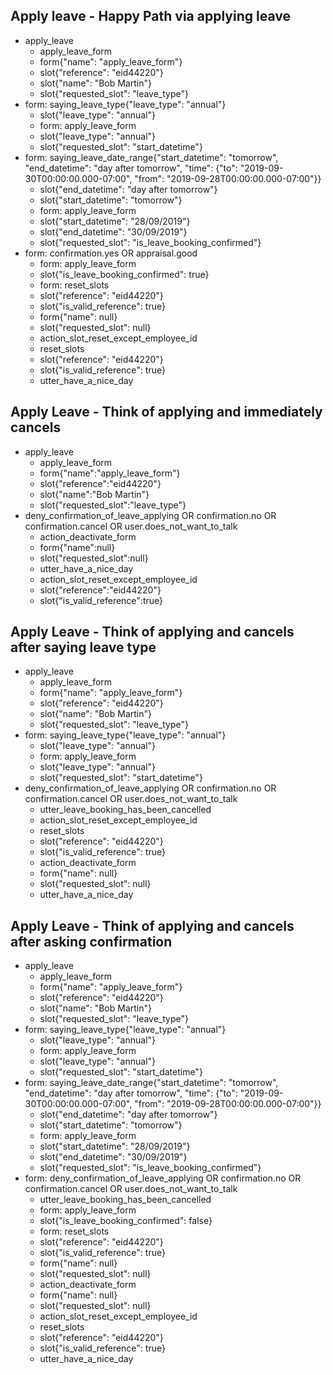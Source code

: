 <!-- 
## Happy Path 1, Ask for Employee Refrence, Leave Type, Start Date and End Date
* apply_leave
    - utter_agent.sure
    - apply_leave_form
    - form{"name": "apply_leave_form"}
    - slot{"requested_slot":"reference"}
* saying_employee_id
    - apply_leave_form
    - slot{"reference":"EID00001"}
    - slot{"requested_slot":"leave_type"}
* saying_leave_type
    - apply_leave_form
    - slot{"leave_type":"Annual"}
    - slot{"requested_slot":"start_datetime"}
* saying_leave_date_range
    - apply_leave_form
    - slot{"start_datetime": "tomorrow"}
    - slot{"requested_slot":"is_leave_booking_confirmed"}
* appraisal.good OR confirmation.yes
    - apply_leave_form
    - slot{"is_leave_booking_confirmed": true}
    - action_utter_leave_confirmed_message
    - utter_have_a_nice_day
    - action_slot_reset_except_employee_id
    - form{"name": null}

## UnHappy Path 2, Ask for Employee Refrence, Leave Type, Start Date and End Date
* apply_leave
    - utter_agent.sure
    - apply_leave_form
    - form{"name": "apply_leave_form"}
    - slot{"requested_slot":"reference"}
* saying_employee_id
    - apply_leave_form
    - slot{"reference":"EID00001"}
    - slot{"requested_slot":"leave_type"}
* saying_leave_type
    - apply_leave_form
    - slot{"leave_type":"Annual"}
    - slot{"requested_slot":"start_datetime"}
* saying_leave_date_range
    - apply_leave_form
    - slot{"start_datetime": "tomorrow"}
    - slot{"requested_slot":"is_leave_booking_confirmed"}
* confirmation.no OR user.does_not_want_to_talk
    - action_slot_reset_except_employee_id 
-->

<!-- 
## UnHappy Path 3, Ask for Employee Refrence, Leave Type, Start Date and End Date
* apply_leave
    - apply_leave_form
    - form{"name": "apply_leave_form"}
    - slot{"requested_slot":"is_leave_booking_confirmed"}
* confirmation.no OR confirmation.cancel OR user.does_not_want_to_talk
    - apply_leave_form
    - action_deactivate_form
    - slot{"is_leave_booking_confirmed": false}
    - action_slot_reset_except_employee_id
    - form{"name": null}

## Happy Path 4, Ask for Employee Refrence, Leave Type, Start Date and End Date
* apply_leave
    - apply_leave_form
    - form{"name": "apply_leave_form"}
    - slot{"requested_slot":"is_leave_booking_confirmed"}
* appraisal.good OR confirmation.yes
    - apply_leave_form
    - slot{"is_leave_booking_confirmed": true}
    - action_slot_reset_except_employee_id
    - form{"name": null} 
-->

## Apply leave - Happy Path via applying leave
* apply_leave
    - apply_leave_form
    - form{"name": "apply_leave_form"}
    - slot{"reference": "eid44220"}
    - slot{"name": "Bob Martin"}
    - slot{"requested_slot": "leave_type"}
* form: saying_leave_type{"leave_type": "annual"}
    - slot{"leave_type": "annual"}
    - form: apply_leave_form
    - slot{"leave_type": "annual"}
    - slot{"requested_slot": "start_datetime"}
* form: saying_leave_date_range{"start_datetime": "tomorrow", "end_datetime": "day after tomorrow", "time": {"to": "2019-09-30T00:00:00.000-07:00", "from": "2019-09-28T00:00:00.000-07:00"}}
    - slot{"end_datetime": "day after tomorrow"}
    - slot{"start_datetime": "tomorrow"}
    - form: apply_leave_form
    - slot{"start_datetime": "28/09/2019"}
    - slot{"end_datetime": "30/09/2019"}
    - slot{"requested_slot": "is_leave_booking_confirmed"}
* form: confirmation.yes OR appraisal.good
    - form: apply_leave_form
    - slot{"is_leave_booking_confirmed": true}
    - form: reset_slots
    - slot{"reference": "eid44220"}
    - slot{"is_valid_reference": true}
    - form{"name": null}
    - slot{"requested_slot": null}
    - action_slot_reset_except_employee_id
    - reset_slots
    - slot{"reference": "eid44220"}
    - slot{"is_valid_reference": true}
    - utter_have_a_nice_day

## Apply Leave - Think of applying and immediately cancels
* apply_leave
    - apply_leave_form
    - form{"name":"apply_leave_form"}
    - slot{"reference":"eid44220"}
    - slot{"name":"Bob Martin"}
    - slot{"requested_slot":"leave_type"}
* deny_confirmation_of_leave_applying OR confirmation.no OR confirmation.cancel OR user.does_not_want_to_talk
    - action_deactivate_form
    - form{"name":null}
    - slot{"requested_slot":null}
    - utter_have_a_nice_day
    - action_slot_reset_except_employee_id
    - slot{"reference":"eid44220"}
    - slot{"is_valid_reference":true}

## Apply Leave - Think of applying and cancels after saying leave type
* apply_leave
    - apply_leave_form
    - form{"name": "apply_leave_form"}
    - slot{"reference": "eid44220"}
    - slot{"name": "Bob Martin"}
    - slot{"requested_slot": "leave_type"}
* form: saying_leave_type{"leave_type": "annual"}
    - slot{"leave_type": "annual"}
    - form: apply_leave_form
    - slot{"leave_type": "annual"}
    - slot{"requested_slot": "start_datetime"}
* deny_confirmation_of_leave_applying OR confirmation.no OR confirmation.cancel OR user.does_not_want_to_talk
    - utter_leave_booking_has_been_cancelled
    - action_slot_reset_except_employee_id
    - reset_slots
    - slot{"reference": "eid44220"}
    - slot{"is_valid_reference": true}
    - action_deactivate_form
    - form{"name": null}
    - slot{"requested_slot": null}
    - utter_have_a_nice_day

## Apply Leave - Think of applying and cancels after asking confirmation
* apply_leave
    - apply_leave_form
    - form{"name": "apply_leave_form"}
    - slot{"reference": "eid44220"}
    - slot{"name": "Bob Martin"}
    - slot{"requested_slot": "leave_type"}
* form: saying_leave_type{"leave_type": "annual"}
    - slot{"leave_type": "annual"}
    - form: apply_leave_form
    - slot{"leave_type": "annual"}
    - slot{"requested_slot": "start_datetime"}
* form: saying_leave_date_range{"start_datetime": "tomorrow", "end_datetime": "day after tomorrow", "time": {"to": "2019-09-30T00:00:00.000-07:00", "from": "2019-09-28T00:00:00.000-07:00"}}
    - slot{"end_datetime": "day after tomorrow"}
    - slot{"start_datetime": "tomorrow"}
    - form: apply_leave_form
    - slot{"start_datetime": "28/09/2019"}
    - slot{"end_datetime": "30/09/2019"}
    - slot{"requested_slot": "is_leave_booking_confirmed"}
* form: deny_confirmation_of_leave_applying OR confirmation.no OR confirmation.cancel OR user.does_not_want_to_talk
    - utter_leave_booking_has_been_cancelled
    - form: apply_leave_form
    - slot{"is_leave_booking_confirmed": false}
    - form: reset_slots
    - slot{"reference": "eid44220"}
    - slot{"is_valid_reference": true}
    - form{"name": null}
    - slot{"requested_slot": null}
    - action_deactivate_form
    - form{"name": null}
    - slot{"requested_slot": null}
    - action_slot_reset_except_employee_id
    - reset_slots
    - slot{"reference": "eid44220"}
    - slot{"is_valid_reference": true}
    - utter_have_a_nice_day